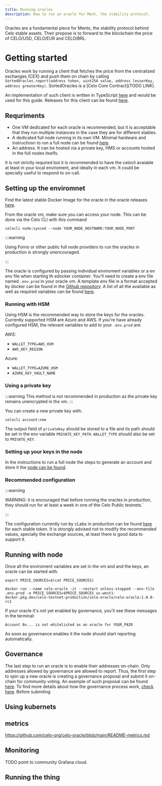 ```yaml
---
title: Running oracles
description: How to run an oracle for Ment, the stability protocol.
---
```


Oracles are a fundamental piece for Mento, the stability protocol behind Celo stable assets. Their propose is to forward to the blockchain the price of CELO/USD, CELO/EUR and CELO/BRL.

# Getting started

Oracles work by running a client that fetches the price from the centralized exchanges (CEX) and push them on chain by calling `SortedOracles.report(address token, uint256 value, address lesserKey, address greaterKey)`. SortedOracles is a [Celo Core Contract](TODO LINK).

An implementation of such client is written in TypeScript [here](https://github.com/celo-org/celo-oracle) and would be used for this guide. Releases for this client can be found [here](https://github.com/celo-org/celo-oracle/releases).

## Requriments
* One VM dedicated for each oracle is recommended, but it is acceptable that they run multiple instances in the case they are for different stables.
* A dedicated full node running in its own VM. Minimal hardware and instructiosn to run a full node can be found [here](https://docs.celo.org/getting-started/mainnet/running-a-full-node-in-mainnet#:~:text=Full%20nodes%20play%20a%20special,other%20full%20nodes%20and%20validators.).
* An address. It can be hosted via a private key, HMS or accounts hosted in the full nodes itselfs.

It is not strictly required but it is recommended to have the celocli avaiable at least in your local enviroment, and ideally in each vm. It could be specially useful to respond to on-call.


## Setting up the enviromnet

Find the latest stable Docker Image for the oracle in the oracle releases [here](https://github.com/celo-org/celo-oracle/releases).

From the oracle vm, make sure you can access your node. This can be done via the Celo CLI with this command

`celocli node:synced --node YOUR_NODE_HOSTNAME:YOUR_NODE_PORT`

:::warning

Using Forno or other public full node providers to run the oracles in production is strongly unencouraged.

:::

The oracle is configured by passing individual enviroment variables or a en env file when starting th edocker container. You'll need to create a env file named `.env.prod` in your oracle vm. A template env file in a format accepted by docker can be found in the [Github repository](TODO). A list of all the available as well as required variables can be found [here](https://github.com/celo-org/celo-oracle/blob/main/README-config.md).

### Running with HSM

Using HSM is the recommended way to store the keys for the oracles. Currently supported HSM are Azure and AWS. If you're have already configured HSM, the relevant variables to add to your `.env.prod` are:

AWS:
* `WALLET_TYPE=AWS_HSM`
* `AWS_KEY_REGION`

Azure:
* `WALLET_TYPE=AZURE_HSM`
* `AZURE_KEY_VAULT_NAME`

### Using a private key

:::warning
This method is not recommended in production as the private key remains unencrypted in the vm.
:::

You can create a new private key with:

`celocli account:new`

The output field of `privateKey` should be stored to a file and its path should be set in the env variable `PRIVATE_KEY_PATH`. `WALLET_TYPE` should also be set to `PRIVATE_KEY`.


### Setting up your keys in the node

In the instructions to run a full node the steps to generate an account and store it the [node can be found](https://docs.celo.org/getting-started/mainnet/running-a-full-node-in-mainnet#create-an-account-and-get-its-address).

### Recommended configuration

:::warning

WARNING: it is encouraged that before running the oracles in production, they should run for at least a week in one of the Celo Public testnets.`

:::

The configuration currently run by cLabs in production can be found [here](https://github.com/celo-org/celo-monorepo/tree/master/packages/helm-charts/oracle) for each stable token. It is strongly advised not to modify the recommended values, specially the exchange sources, at least there is good data to support it.


## Running with node

Once all the enviroment variables are set in the vm and and the keys, an oracle can be started with.

`export PRICE_SOURCES=$(cat PRICE_SOURCES)`


`docker run --name celo-oracle -it --restart unless-stopped --env-file .env.prod -e PRICE_SOURCES=$PRICE_SOURCES us-west1-docker.pkg.dev/celo-testnet-production/celo-oracle/celo-oracle:1.0.0-rc1`

If your oracle it's not yet enabled by governance, you'll see these messages in the terminal:

`Account 0x... is not whitelisted as an oracle for YOUR_PAIR`

As soon as governance enables it the node should start reporting automatically.
## Governance

The last step to run an oracle is to enable their addresses on-chain. Only addresses allowed by governance are allowed to report. Thus, the first step to spin up a new oracle is creating a governance proposal and submit it on-chain for community voting. An example of such proposal can be found [here](TODO). To find more details about how the governance process work, [check here](TODO). Before submiting 

## Using kubernets

## metrics
https://github.com/celo-org/celo-oracle/blob/main/README-metrics.md

## Monitoring

TODO point to community Grafana cloud.



## Running the thing
